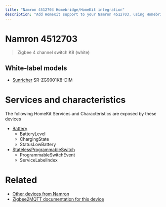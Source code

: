 ```yaml
---
title: "Namron 4512703 Homebridge/HomeKit integration"
description: "Add HomeKit support to your Namron 4512703, using Homebridge, Zigbee2MQTT and homebridge-z2m."
---
```

<!---
This file has been GENERATED using src/docgen/docgen.ts
DO NOT EDIT THIS FILE MANUALLY!
-->
# Namron 4512703
> Zigbee 4 channel switch K8 (white)


## White-label models
* [Sunricher](../index.md#sunricher) SR-ZG9001K8-DIM

# Services and characteristics
The following HomeKit Services and Characteristics are exposed by
these devices

* [Battery](../../battery.md)
  * BatteryLevel
  * ChargingState
  * StatusLowBattery
* [StatelessProgrammableSwitch](../../action.md)
  * ProgrammableSwitchEvent
  * ServiceLabelIndex


# Related
* [Other devices from Namron](../index.md#namron)
* [Zigbee2MQTT documentation for this device](https://www.zigbee2mqtt.io/devices/4512703.html)